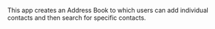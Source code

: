 This app creates an Address Book to which users can add individual contacts and then search for specific contacts.
